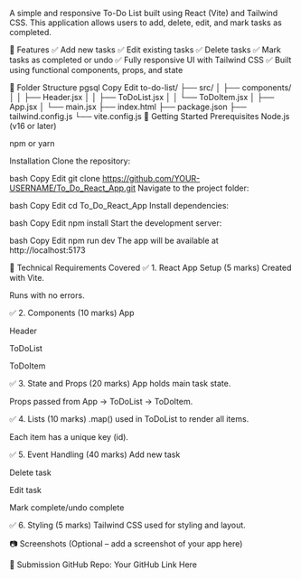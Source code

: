 A simple and responsive To-Do List built using React (Vite) and Tailwind CSS. This application allows users to add, delete, edit, and mark tasks as completed.

🔧 Features
✅ Add new tasks
✅ Edit existing tasks
✅ Delete tasks
✅ Mark tasks as completed or undo
✅ Fully responsive UI with Tailwind CSS
✅ Built using functional components, props, and state

📁 Folder Structure
pgsql
Copy
Edit
to-do-list/
├── src/
│   ├── components/
│   │   ├── Header.jsx
│   │   ├── ToDoList.jsx
│   │   └── ToDoItem.jsx
│   ├── App.jsx
│   └── main.jsx
├── index.html
├── package.json
├── tailwind.config.js
└── vite.config.js
🚀 Getting Started
Prerequisites
Node.js (v16 or later)

npm or yarn

Installation
Clone the repository:

bash
Copy
Edit
git clone https://github.com/YOUR-USERNAME/To_Do_React_App.git
Navigate to the project folder:

bash
Copy
Edit
cd To_Do_React_App
Install dependencies:

bash
Copy
Edit
npm install
Start the development server:

bash
Copy
Edit
npm run dev
The app will be available at http://localhost:5173

🎯 Technical Requirements Covered
✅ 1. React App Setup (5 marks)
Created with Vite.

Runs with no errors.

✅ 2. Components (10 marks)
App

Header

ToDoList

ToDoItem

✅ 3. State and Props (20 marks)
App holds main task state.

Props passed from App → ToDoList → ToDoItem.

✅ 4. Lists (10 marks)
.map() used in ToDoList to render all items.

Each item has a unique key (id).

✅ 5. Event Handling (40 marks)
Add new task

Delete task

Edit task

Mark complete/undo complete

✅ 6. Styling (5 marks)
Tailwind CSS used for styling and layout.

📷 Screenshots
(Optional – add a screenshot of your app here)

🔗 Submission
GitHub Repo: Your GitHub Link Here
